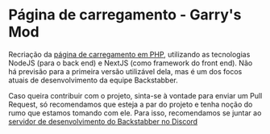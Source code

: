 # Página de carregamento - Garry's Mod

Recriação da [página de carregamento em PHP](https://github.com/fenbrasil/loading-page-php), utilizando as tecnologias NodeJS (para o back end) e NextJS (como framework do front end). Não há previsão para a primeira versão utilizável dela, mas é um dos focos atuais de desenvolvimento da equipe Backstabber.

Caso queira contribuir com o projeto, sinta-se à vontade para enviar um Pull Request, só recomendamos que esteja a par do projeto e tenha noção do rumo que estamos tomando com ele. Para isso, recomendamos se juntar ao [servidor de desenvolvimento do Backstabber no Discord](https://discord.gg/invite/bWsJT6zPaY)